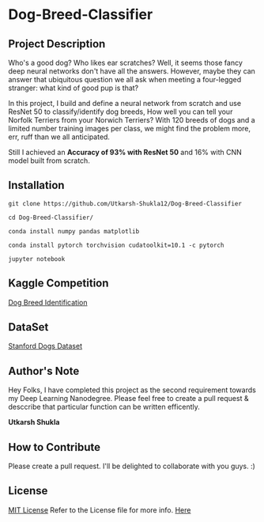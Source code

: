 # Dog-Breed-Classifier
## Project Description 
Who's a good dog? Who likes ear scratches? Well, it seems those fancy deep neural networks don't have all the answers. However, maybe they can answer that ubiquitous question we all ask when meeting a four-legged stranger: what kind of good pup is that?

In this project, I build and define a neural network from scratch and use ResNet 50 to classify/identify dog breeds, How well you can tell your Norfolk Terriers from your Norwich Terriers? With 120 breeds of dogs and a limited number training images per class, we might find the problem more, err, ruff than we all anticipated.

Still I achieved an **Accuracy of 93% with ResNet 50** and 16% with CNN model built from scratch.

## Installation 

```
git clone https://github.com/Utkarsh-Shukla12/Dog-Breed-Classifier

cd Dog-Breed-Classifier/

conda install numpy pandas matplotlib

conda install pytorch torchvision cudatoolkit=10.1 -c pytorch

jupyter notebook

```

## Kaggle Competition

[Dog Breed Identification](https://www.kaggle.com/c/dog-breed-identification)

## DataSet

[Stanford Dogs Dataset](http://vision.stanford.edu/aditya86/ImageNetDogs/)

## Author's Note
Hey Folks, I have completed this project as the second requirement towards my Deep Learning Nanodegree. Please feel free to create a pull request & desccribe that particular function can be written efficently.

**Utkarsh Shukla** 

## How to Contribute

Please create a pull request. I'll be delighted to collaborate with you guys. :)

## License
[MIT License](https://en.wikipedia.org/wiki/MIT_License)
Refer to the License file for more info. [Here](https://github.com/Utkarsh-Shukla12/Dog-Breed-Classifier/blob/master/LICENSE)
